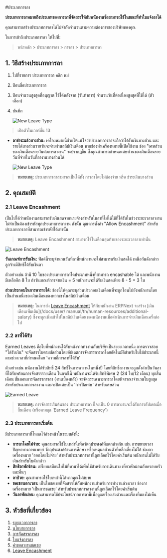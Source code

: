 #ประเภทการลา

**ประเภทการลาหมายถึงประเภทของการลาที่จัดสรรให้กับพนักงานซึ่งสามารถใช้ในขณะที่ทำใบแจ้งลาได้**


คุณสามารถสร้างประเภทการลาได้ไม่จำกัดจำนวนตามความต้องการของบริษัทของคุณ

ในการเข้าถึงประเภทการลา ให้ไปที่:

> หน้าหลัก > ประเภทการลา > การลา > ประเภทการลา

## 1. วิธีสร้างประเภทการลา

1. ไปที่รายการ ประเภทการลา คลิก หม่
1. ป้อนชื่อประเภทการลา
1. ป้อนจำนวนสูงสุดที่อนุญาต ใช้ได้หลังจาก (วันทำการ) จำนวนวันที่ต่อเนื่องสูงสุดที่ใช้ได้ (ตัวเลือก)
1. บันทึก

    <img class="screenshot" alt="New Leave Type"
    src="{{docs_base_url}}/assets/img/human-resources/new-leave-type.png">

> เปิดตัวในเวอร์ชั่น 13

* **ลาชำระแล้วบางส่วน:** เครื่องหมายนี้ช่วยให้แน่ใจว่าประเภทการลาจะถือว่าได้รับเงินบางส่วน และรายได้บางส่วนรายวันจะจ่ายผ่านสลิปเงินเดือน หากช่องทำเครื่องหมายนี้เปิดใช้งาน ช่อง "เศษส่วนของเงินเดือนรายวันต่อการลางาน" จะปรากฏขึ้น ซึ่งคุณสามารถกำหนดเศษส่วนของเงินเดือนรายวันที่จ่ายในวันที่ลางานบางส่วนได้

    <img class="screenshot" alt="New Leave Type"
    src="{{docs_base_url}}/assets/img/human-resources/is-partially-paid-leaves.png">

> **หมายเหตุ:** ประเภทการลาสามารถเป็นได้ทั้ง การลาโดยไม่ต้องจ่าย หรือ ชำระเงินบางส่วน

## 2. คุณสมบัติ

### 2.1 Leave Encashment

เป็นไปได้ว่าพนักงานสามารถรับเงินสดจากนายจ้างสำหรับใบลาที่ไม่ได้ใช้ที่ได้รับในช่วงระยะเวลาลางาน ไม่จำเป็นต้องเข้ารหัสทุกประเภทการลางาน ดังนั้น คุณควรตั้งค่า "Allow Encashment" สำหรับประเภทการลาที่สามารถเข้ารหัสได้เท่านั้น

> **หมายเหตุ:** Leave Encashment สามารถใช้ในเดือนสุดท้ายของระยะเวลาลาเท่านั้น

<img class="screenshot" alt="Leave Encashment"
        src="{{docs_base_url}}/assets/img/human-resources/leave-encashment.png">

**วันเกณฑ์การรับเงิน:** ฟิลด์นี้ระบุจำนวนวันที่ลาที่พนักงานจะไม่สามารถรับเงินสดได้ เหนือวันดังกล่าว ลูกจ้างมีสิทธิได้รับเงินลา

ตัวอย่างเช่น ถ้ามี 10 ใบของประเภทการลาใดประเภทหนึ่งที่สามารถ encashable ได้ และพนักงานมีเหลืออีก 8 ใบ ถ้าวันเกณฑ์การจ่ายเงิน = 5 พนักงานจะได้รับเงินสดเพียง 8 - 5 = 3 ใบ

**ส่วนประกอบในการหารายได้:** ช่องนี้ให้คุณระบุส่วนประกอบเงินเดือนที่จะถูกโอนไปยังพนักงานโดยเป็นส่วนหนึ่งของเงินเดือนของพวกเขาในสลิปเงินเดือน

> **หมายเหตุ:** ในการส่ง [Leave Encashment](/docs/user/manual/th/human-resources/leave-encashment) ให้กับพนักงาน ERPNext จะสร้าง [เงินเดือนเพิ่มเติม](/docs/user/ manual/th/human-resources/additional-salary) ซึ่งจะถูกเพิ่มเข้าไปในสลิปเงินเดือนของพนักงานเมื่อดำเนินการจ่ายเงินเดือนครั้งต่อไป

### 2.2 ลาที่ได้รับ

Earned Leaves คือใบที่พนักงานได้รับหลังจากทำงานกับบริษัทเป็นระยะเวลาหนึ่ง การตรวจสอบ "ได้รับเงิน" จะจัดสรรใบตามสัดส่วนโดยอัปเดตการจัดสรรการลาโดยอัตโนมัติสำหรับใบไม้ประเภทนี้ตามช่วงเวลาที่กำหนดโดย 'ความถี่การลาที่ได้รับ'


ตัวอย่างเช่น พนักงานได้รับสิทธิ์ 24 สิทธิ์ในการลางานในหนึ่งปี โดยที่สิทธิ์ลางานจะถูกตั้งค่าเป็นวันลาที่ได้รับพร้อมการจัดสรรรายเดือน ในกรณีนี้ พนักงานจะได้รับสิทธิพิเศษ 2 (24 ใบ/12 เดือน) ทุกสิ้นเดือน ขั้นตอนการจัดสรรการลา (งานเบื้องหลัง) จะจัดสรรเฉพาะการลาโดยพิจารณาจำนวนใบสูงสุดสำหรับประเภทการลางาน และจะปัดเศษเป็น 'การปัดเศษ' สำหรับเศษส่วน

<img class="screenshot" alt="Earned Leave"
        src="{{docs_base_url}}/assets/img/human-resources/earned-leave.png">

> **หมายเหตุ:** การจัดสรรเริ่มต้นของ ประเภทการลา นี้จะเป็น 0 การลางานจะได้รับการอัปเดตเมื่อสิ้นเดือน (หรือตามชุด 'Earned Leave Frequency')

### 2.3 ประเภทการลาเริ่มต้น

มีประเภทการลาที่โหลดไว้ล่วงหน้าในระบบดังนี้:

- **การลาโดยไม่จ่าย:** คุณสามารถใช้ใบเหล่านี้เพื่อวัตถุประสงค์ที่แตกต่างกัน เช่น การขยายเวลาปัญหาทางการแพทย์ วัตถุประสงค์ด้านการศึกษา หรือเหตุผลส่วนตัวที่หลีกเลี่ยงไม่ได้ ช่องกาเครื่องหมาย 'ออกโดยไม่จ่าย' สำหรับประเภทการลานี้ถูกเลือกไว้โดยค่าเริ่มต้น พนักงานไม่ได้รับเงินสำหรับใบดังกล่าว
- **สิทธิลาพักร้อน:** เปรียบเสมือนใบไม้ที่หามาได้เพื่อใช้สำหรับการเดินทาง เที่ยวพักผ่อนกับครอบครัว และอื่นๆ
- **ลาป่วย:** คุณสามารถใช้ใบเหล่านี้ได้หากคุณไม่สบาย
- **ชดเชยนอกเวลา:** เป็นใบชดเชยที่จัดสรรให้กับพนักงานสำหรับการทำงานล่วงเวลา ช่องกาเครื่องหมาย 'เป็นการชดเชย' สำหรับประเภทการลางานนี้ถูกเลือกไว้โดยค่าเริ่มต้น
- **วันลาพักผ่อน:** คุณสามารถใช้ประโยชน์จากการลานี้เพื่อดูแลเรื่องเร่งด่วนและเรื่องที่มองไม่เห็น

## 3. หัวข้อที่เกี่ยวข้อง

1. [ระยะเวลาการลา](/docs/user/manual/th/human-resources/leave-period)
1. [นโยบายการลา](/docs/user/manual/th/human-resources/leave-policy)
1. [การจัดสรรการลา](/docs/user/manual/th/human-resources/leave-allocation)
1. [ใบแจ้งการลา](/docs/user/manual/th/human-resources/leave-application)
1. [คำขอลางานชดเชย](/docs/user/manual/th/human-resources/compensatory-leave-request)
1. [Leave Encashment](/docs/user/manual/th/human-resources/leave-encashment)


